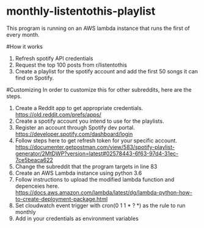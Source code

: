 # monthly-listentothis-playlist
This program is running on an AWS lambda instance that runs the first of every month. 

#How it works
1. Refresh spotify API credentials
2. Request the top 100 posts from r/listentothis
3. Create a playlist for the spotify account and add the first 50 songs it can find on Spotify.

#Customizing
In order to customize this for other subreddits, here are the steps.

1. Create a Reddit app to get appropriate credentials. https://old.reddit.com/prefs/apps/
2. Create a spotify account you intend to use for the playlists.
3. Register an account through Spotify dev portal. https://developer.spotify.com/dashboard/login
4. Follow steps here to get refresh token for your specific account. https://documenter.getpostman.com/view/583/spotify-playlist-generator/2MtDWP?version=latest#02578443-6f63-97d4-31ec-7ce5beaca622
5. Change the subreddit that the program targets in line 83
6. Create an AWS Lambda instance using python 3.6
7. Follow instructions to upload the modified lambda function and depenceies here. https://docs.aws.amazon.com/lambda/latest/dg/lambda-python-how-to-create-deployment-package.html
8. Set cloudwatch event trigger with cron(0 1 1 * ? *) as the rule to run monthly
9. Add in your credentials as environment variables
